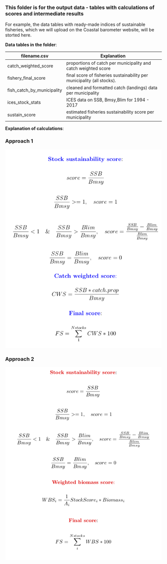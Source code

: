 ###  This folder is for the output data - tables with calculations of scores and intermediate results

For example, the data tables with ready-made indices of sustainable fisheries, which we will upload on the Coastal barometer website, will be storted here.

**Data tables in the folder**:

filename.csv  | Explanation
------------- | -------------
catch_weighted_score | proportions of catch per municipality and catch weighted score
fishery_final_score| final score of  fisheries sustainability per municipality (all stocks).
fish_catch_by_municipality|cleaned and formatted catch (landings) data per municipality
ices_stock_stats | ICES data on SSB, Bmsy,Blim for 1994 - 2017
sustain_score | estimated fisheries sustainability score per municipality

**Explanation of calculations**:

### Approach 1
![Formulas:](../figs/fish_formulas1.png)

### Approach 2

![Formulas:](../figs/fish_formulas2.png)
                                   




